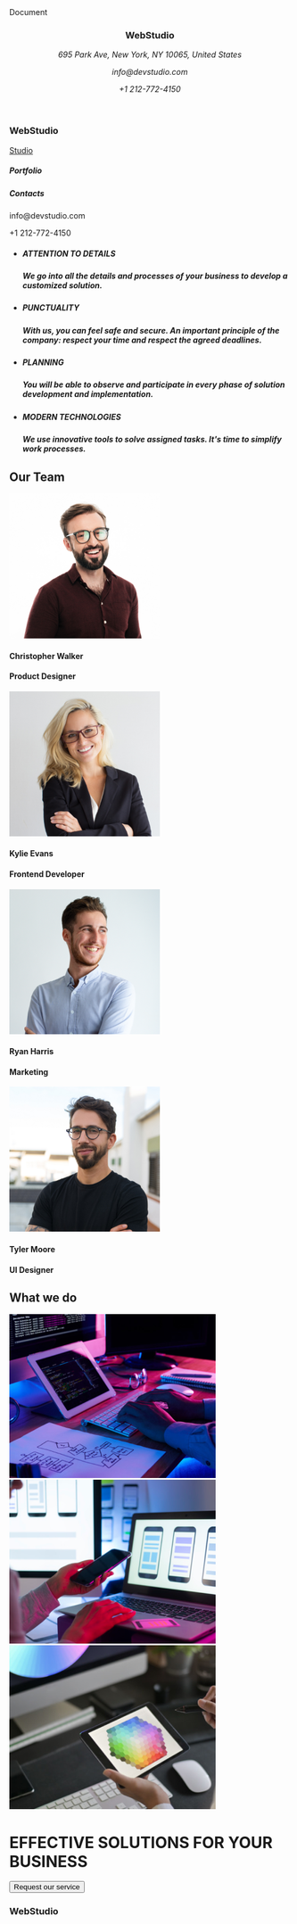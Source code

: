 <!DOCTYPE html>
<html lang="en">
  <head>
    <meta charset="UTF-8" />
    <meta http-equiv="X-UA-Compatible" content="IE=edge" />
    <meta name="viewport" content="width=device-width, initial-scale=1.0" />
    <link rel="preconnect" href="https://fonts.googleapis.com">
<link rel="preconnect" href="https://fonts.gstatic.com" crossorigin>
<link href="https: //fonts.googleapis.com/css2?family= Roboto & display rodzina= Raleway:wght@700 &rodzina= Roboto:waga@400;500;700;900 & swap" rel="stylesheet">
    <link rel="stylesheet" href="css/style.css" >
    <tittle>Document</tittle>
  </head>
  <body>
      <header>
        <footer>
          <h3 class="webstudio">WebStudio</h3>
        <address>
          <p>695 Park Ave, New York, NY 10065, United States</p>
          <p class="mail-down">info@devstudio.com</p>
          <p class="tel">+1 212-772-4150</p>
        </address>
        </footer>
        <div class="top_line">
          <div class="menu"></div>
        </div>
      </header>
      <nav>
        <h3 class="webstudio">WebStudio</h3>
        <a href="portfolio.html" class="studio">Studio</a>
      </nav>
    <main>
      <div class="group_1">
        <h5 class="color-black">Portfolio</h5>
        <h5 class="color-black">Contacts</h5>
        <p class="mail-page1">info@devstudio.com</p>
        <p class="tel">+1 212-772-4150</p>
        <ul>
          <li>
            <h5 class="line-high">ATTENTION TO DETAILS</h5>
            <h5 class="line-low">
              We go into all the details and processes of your business to
              develop a customized solution.
            </h5>
          </li>
          <li>
            <h5 class="line-high">PUNCTUALITY</h5>
            <h5 class="line-low">
              With us, you can feel safe and secure. An important principle of
              the company: respect your time and respect the agreed deadlines.
            </h5>
          </li>
          <li>
            <h5 class="line-high">PLANNING</h5>
            <h5 class="line-low">
              You will be able to observe and participate in every phase of
              solution development and implementation.
            </h5>
          </li>
          <li>
            <h5 class="line-high">MODERN TECHNOLOGIES</h5>
            <h5 class="line-low">
              We use innovative tools to solve assigned tasks. It's time to
              simplify work processes.
            </h5>
          </li>
        </ul>
      </div>
      <div class="signposts"></div>
      <div class="our_team">
        <h2>Our Team</h2>
        <div class="team">
          <div class="card1">
            <img
              src="images/christopher.jpg"
              alt="Christopher"
              width="270px"
              height="260px"
            />
            <h4 class="name-black">Christopher Walker</h4>
            <h4>Product Designer</h4>
          </div>
          <div class="card2">
            <img
              src="images/kylie.jpg"
              alt="Kylie"
              width="270px"
              height="260px"
            />
            <h4 class="name-black">Kylie Evans</h4>
            <h4>Frontend Developer</h4>
          </div>
          <div class="card3">
            <img
              src="images/ryan.jpg"
              alt="Ryan"
              width="270px"
              height="260px"
            />
            <h4 class="name-black">Ryan Harris</h4>
            <h4>Marketing</h4>
          </div>
          <div class="card4">
            <img
              src="images/tyler.jpg"
              alt="Tyler"
              width="270px"
              height="260px"
            />
            <h4 class="name-black">Tyler Moore</h4>
            <h4>UI Designer</h4>
          </div>
        </div>
      </div>
      <div class="what_we_do">
        <h2>What we do</h2>
        <div class="box1">
          <img
            src="images/programer.png"
            alt="programer"
            width="370px"
            height="294px"
          />
        </div>
        <div class="box2">
          <img
            src="images/conect.png"
            alt="conect" 
            width="370px"
            height="294px"
          />
        </div>
        <div class="box3">
          <img
            src="images/graphic.png"
            alt="graphic"
            width="370px"
            height="294px"
          />
        </div>
      </div>
      <div class="title">
        <div class="button">
          <h1>EFFECTIVE SOLUTIONS FOR YOUR BUSINESS</h1>
          <input class="button1" type="submit" value="Request our service" />
        </div>
      </div>
    <main>
      <div class="basement">
        <footer>
          <h3 class="webstudio">WebStudio</h3>
        </footer>
      </div>
  </body>
</html>
